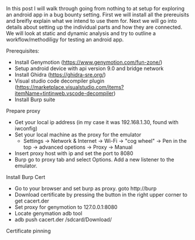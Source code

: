 In this post I will walk through going from nothing to at setup for exploring an android app in a bug bounty setting. First we will install all the prereuisits and breifly explain what we intend to use them for. Next we will go into details about setting up the individual parts and how they are connected. We will look at static and dynamic analysis and try to outline a workflow/methodiligy for testing an android app.

Prerequisites:
- Install Genymotion (https://www.genymotion.com/fun-zone/)
- Setup android device with api version 9.0 and bridge network
- Install Ghidra (https://ghidra-sre.org/)
- Visual studio code decompiler plugin (https://marketplace.visualstudio.com/items?itemName=tintinweb.vscode-decompiler)
- Install Burp suite

Prepare proxy
- Get your local ip address (in my case it was 192.168.1.30, found with iwconfig) 
- Set your local machine as the proxy for the emulator
  - Settings -> Network & Internet -> Wi-Fi -> "cog wheel" -> Pen in the top -> advanced opetions -> Proxy -> Manual
- Insert proxy host with ip and set the port to 8080
- Burp go to proxy tab and select Options. Add a new listener to the emulator.

Install Burp Cert
- Go to your browser and set burp as proxy. goto http://burp
- Download certificate by pressing the button in the right upper corner to get cacert.der
- Set proxy for genymotion to 127.0.0.1:8080
- Locate genymation adb tool
- adb push cacert.der /sdcard/Download/

Certificate pinning
